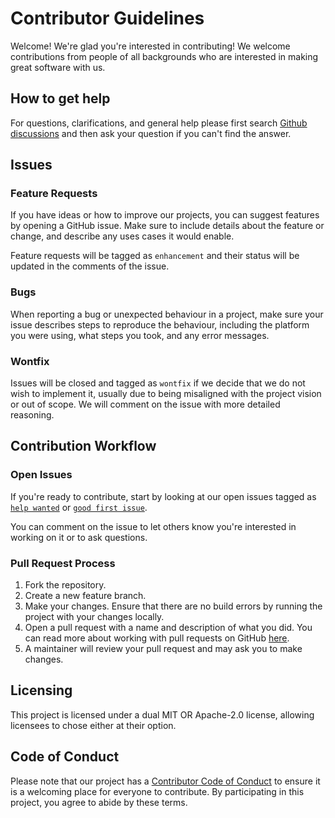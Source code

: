 # Contributor Guidelines

Welcome! We're glad you're interested in contributing! We welcome contributions from people of all backgrounds who are interested in making great software with us.

## How to get help

For questions, clarifications, and general help please first search [Github
discussions](discussions) and then ask your question if you can't find the answer.

[discussions]: https://github.com/rust-gpu/rust-gpu/discussions

## Issues

### Feature Requests

If you have ideas or how to improve our projects, you can suggest features by opening a GitHub issue. Make sure to include details about the feature or change, and describe any uses cases it would enable.

Feature requests will be tagged as `enhancement` and their status will be updated in the comments of the issue.

### Bugs

When reporting a bug or unexpected behaviour in a project, make sure your issue describes steps to reproduce the behaviour, including the platform you were using, what steps you took, and any error messages.

### Wontfix

Issues will be closed and tagged as `wontfix` if we decide that we do not wish to implement it, usually due to being misaligned with the project vision or out of scope. We will comment on the issue with more detailed reasoning.

## Contribution Workflow

### Open Issues

If you're ready to contribute, start by looking at our open issues tagged as [`help wanted`](../../issues?q=is%3Aopen+is%3Aissue+label%3A"help+wanted") or [`good first issue`](../../issues?q=is%3Aopen+is%3Aissue+label%3A"good+first+issue").

You can comment on the issue to let others know you're interested in working on it or to ask questions.

[open-issue]: https://github.com/rust-gpu/rust-gpu/issues/new

### Pull Request Process

1. Fork the repository.
2. Create a new feature branch.
3. Make your changes. Ensure that there are no build errors by running the project with your changes locally.
4. Open a pull request with a name and description of what you did. You can read more about working with pull requests on GitHub [here](https://help.github.com/en/articles/creating-a-pull-request-from-a-fork).
5. A maintainer will review your pull request and may ask you to make changes.

## Licensing

This project is licensed under a dual MIT OR Apache-2.0 license, allowing licensees to chose either at their option.

## Code of Conduct

Please note that our project has a [Contributor Code of Conduct](CODE_OF_CONDUCT.md) to
ensure it is a welcoming place for everyone to contribute. By participating in this
project, you agree to abide by these terms.
